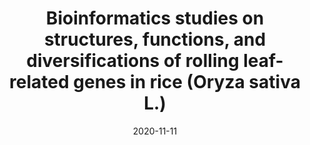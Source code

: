 ---
title: "Bioinformatics studies on structures, functions, and diversifications of rolling leaf-related genes in rice (Oryza sativa L.)"
collection: publications
permalink: https://doi.org/10.1017/S1479262120000404
excerpt: 'This bioinformatics study was designed to investigate structures, functions and diversifications of the rolling leaf related genes reported till now through several studies.'
date: 2020-11-11
venue: 'FPlant Genetic Resources'
paperurl: 'https://doi.org/10.1017/S1479262120000404'
citation: 'Alam, M., Alamin, M., Sultana, M., Ahsan, M., Hossain, M., Islam, S., & Mollah, M. (2020). Bioinformatics studies on structures, functions and diversifications of rolling leaf related genes in rice (Oryza sativa L.). Plant Genetic Resources: Characterization and Utilization, 18(5), 382-395. doi:10.1017/S1479262120000404'
---